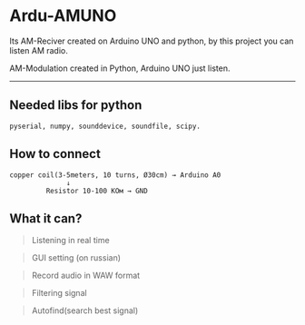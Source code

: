 # Ardu-AMUNO
 Its AM-Reciver created on Arduino UNO and python, by this project you can listen AM radio.

AM-Modulation created in Python, Arduino UNO just listen.

 ---

## Needed libs for python

`pyserial, numpy, sounddevice, soundfile, scipy.`

## How to connect
```
copper coil(3-5meters, 10 turns, Ø30cm) → Arduino A0
              ↓
         Resistor 10-100 KОм → GND
```

 ## What it can?
 > Listening in real time

 > GUI setting (on russian)

 > Record audio in WAW format

 > Filtering signal

 > Autofind(search best signal)
 

